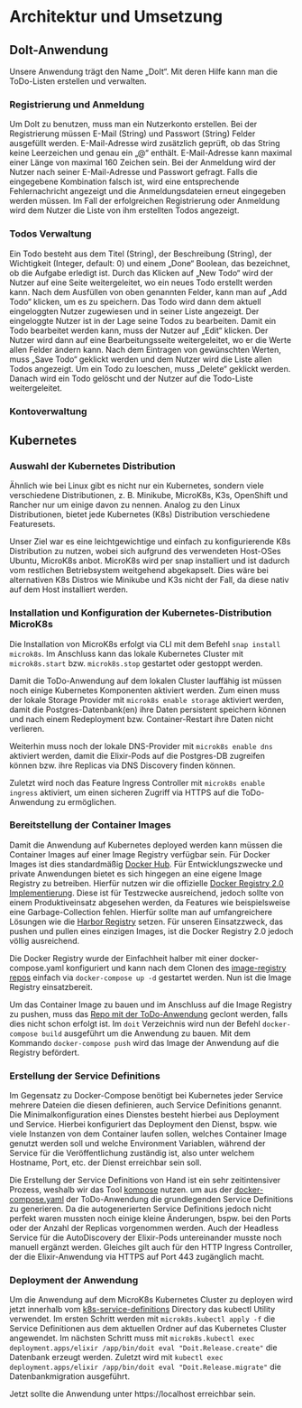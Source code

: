 # Architektur und Umsetzung

## DoIt-Anwendung

Unsere Anwendung trägt den Name „DoIt“. Mit deren Hilfe kann man die ToDo-Listen erstellen und verwalten. 

### Registrierung und Anmeldung

Um DoIt zu benutzen, muss man ein Nutzerkonto erstellen. Bei der Registrierung müssen E-Mail (String) und Passwort (String) Felder ausgefüllt werden. E-Mail-Adresse wird zusätzlich geprüft, ob das String keine Leerzeichen und genau ein „@“ enthält. E-Mail-Adresse kann maximal einer Länge von maximal 160 Zeichen sein. Bei der Anmeldung wird der Nutzer nach seiner E-Mail-Adresse und Passwort gefragt. Falls die eingegebene Kombination falsch ist, wird eine entsprechende Fehlernachricht angezeigt und die Anmeldungsdateien erneut eingegeben werden müssen. Im Fall der erfolgreichen Registrierung oder Anmeldung wird dem Nutzer die Liste von ihm erstellten Todos angezeigt.

### Todos Verwaltung

Ein Todo besteht aus dem Titel (String), der Beschreibung (String), der Wichtigkeit (Integer, default: 0) und einem „Done“ Boolean, das bezeichnet, ob die Aufgabe erledigt ist. Durch das Klicken auf „New Todo“ wird der Nutzer auf eine Seite weitergeleitet, wo ein neues Todo erstellt werden kann. Nach dem Ausfüllen von oben genannten Felder, kann man auf „Add Todo“ klicken, um es zu speichern. Das Todo wird dann dem aktuell eingeloggten Nutzer zugewiesen und in seiner Liste angezeigt.
Der eingeloggte Nutzer ist in der Lage seine Todos zu bearbeiten. Damit ein Todo bearbeitet werden kann, muss der Nutzer auf „Edit“ klicken. Der Nutzer wird dann auf eine Bearbeitungsseite weitergeleitet, wo er die Werte allen Felder ändern kann. Nach dem Eintragen von gewünschten Werten, muss „Save Todo“ geklickt werden und dem Nutzer wird die Liste allen Todos angezeigt.
Um ein Todo zu loeschen, muss „Delete“ geklickt werden. Danach wird ein Todo gelöscht und der Nutzer auf die Todo-Liste weitergeleitet. 

### Kontoverwaltung


## Kubernetes

### Auswahl der Kubernetes Distribution

Ähnlich wie bei Linux gibt es nicht nur ein Kubernetes, sondern viele verschiedene Distributionen, z. B. Minikube, MicroK8s, K3s, OpenShift und Rancher nur um einige davon zu nennen. Analog zu den Linux Distributionen, bietet jede Kubernetes (K8s) Distribution verschiedene Featuresets. 

Unser Ziel war es eine leichtgewichtige und einfach zu konfigurierende K8s Distribution zu nutzen, wobei sich aufgrund des verwendeten Host-OSes Ubuntu, MicroK8s anbot. MicroK8s wird per snap installiert und ist dadurch vom restlichen Betriebsystem weitgehend abgekapselt. Dies wäre bei alternativen K8s Distros wie Minikube und K3s nicht der Fall, da diese nativ auf dem Host installiert werden.

### Installation und Konfiguration der Kubernetes-Distribution MicroK8s

Die Installation von MicroK8s erfolgt via CLI mit dem Befehl `snap install microk8s`. Im Anschluss kann das lokale Kubernetes Cluster mit `microk8s.start` bzw. `microk8s.stop` gestartet oder gestoppt werden.

Damit die ToDo-Anwendung auf dem lokalen Cluster lauffähig ist müssen noch einige Kubernetes Komponenten aktiviert werden. Zum einen muss der lokale Storage Provider mit `microk8s enable storage` aktiviert werden, damit die Postgres-Datenbank(en) ihre Daten persistent speichern können und nach einem Redeployment bzw. Container-Restart ihre Daten nicht verlieren.

Weiterhin muss noch der lokale DNS-Provider mit `microk8s enable dns` aktiviert werden, damit die Elixir-Pods auf die Postgres-DB zugreifen können bzw. ihre Replicas via DNS Discovery finden können.

Zuletzt wird noch das Feature Ingress Controller mit `microk8s enable ingress` aktiviert, um einen sicheren Zugriff via HTTPS auf die ToDo-Anwendung zu ermöglichen.

### Bereitstellung der Container Images

Damit die Anwendung auf Kubernetes deployed werden kann müssen die Container Images auf einer Image Registry verfügbar sein. Für Docker Images ist dies standardmäßig [Docker Hub](https://hub.docker.com/). Für Entwicklungszwecke und private Anwendungen bietet es sich hingegen an eine eigene Image Registry zu betreiben. Hierfür nutzen wir die offizielle [Docker Registry 2.0 Implementierung](https://hub.docker.com/_/registry). Diese ist für Testzwecke ausreichend, jedoch sollte von einem Produktiveinsatz abgesehen werden, da Features wie beispielsweise eine Garbage-Collection fehlen. Hierfür sollte man auf umfangreichere Lösungen wie die [Harbor Registry](https://goharbor.io/) setzen. Für unseren Einsatzzweck, das pushen und pullen eines einzigen Images, ist die Docker Registry 2.0 jedoch völlig ausreichend.

Die Docker Registry wurde der Einfachheit halber mit einer docker-compose.yaml konfiguriert und kann nach dem Clonen des [image-registry repos](https://github.com/Elixir2K8s/image-registry) einfach via `docker-compose up -d` gestartet werden. Nun ist die Image Registry einsatzbereit.

Um das Container Image zu bauen und im Anschluss auf die Image Registry zu pushen, muss das [Repo mit der ToDo-Anwendung](https://github.com/Elixir2K8s/doit) geclont werden, falls dies nicht schon erfolgt ist. Im `doit` Verzeichnis wird nun der Befehl `docker-compose build` ausgeführt um die Anwendung zu bauen. Mit dem Kommando `docker-compose push` wird das Image der Anwendung auf die Registry befördert.

### Erstellung der Service Definitions

Im Gegensatz zu Docker-Compose benötigt bei Kubernetes jeder Service mehrere Dateien die diesen definieren, auch Service Definitions genannt. Die Minimalkonfiguration eines Dienstes besteht hierbei aus Deployment und Service. Hierbei konfiguriert das Deployment den Dienst, bspw. wie viele Instanzen von dem Container laufen sollen, welches Container Image genutzt werden soll und welche Environment Variablen, während der Service für die Veröffentlichung zuständig ist, also unter welchem Hostname, Port, etc. der Dienst erreichbar sein soll.

Die Erstellung der Service Definitions von Hand ist ein sehr zeitintensiver Prozess, weshalb wir das Tool [kompose](https://kompose.io/) nutzen. um aus der [docker-compose.yaml](https://github.com/Elixir2K8s/doit/blob/master/docker-compose.yml) der ToDo-Anwendung die grundlegenden Service Definitions zu generieren. Da die autogenerierten Service Definitions jedoch nicht perfekt waren mussten noch einige kleine Änderungen, bspw. bei den Ports oder der Anzahl der Replicas vorgenommen werden. Auch der Headless Service für die AutoDiscovery der Elixir-Pods untereinander musste noch manuell ergänzt werden. Gleiches gilt auch für den HTTP Ingress Controller, der die Elixir-Anwendung via HTTPS auf Port 443 zugänglich macht.

### Deployment der Anwendung

Um die Anwendung auf dem MicroK8s Kubernetes Cluster zu deployen wird jetzt innerhalb vom [k8s-service-definitions](https://github.com/Elixir2K8s/k8s-service-definitions) Directory das kubectl Utility verwendet. Im ersten Schritt werden mit `microk8s.kubectl apply -f` die Service Definitionen aus dem aktuellen Ordner auf das Kubernetes Cluster angewendet. Im nächsten Schritt muss mit `microk8s.kubectl exec deployment.apps/elixir /app/bin/doit eval "Doit.Release.create"` die Datenbank erzeugt werden. Zuletzt wird mit `kubectl exec deployment.apps/elixir /app/bin/doit eval "Doit.Release.migrate"` die Datenbankmigration ausgeführt.

Jetzt sollte die Anwendung unter https://localhost erreichbar sein.


